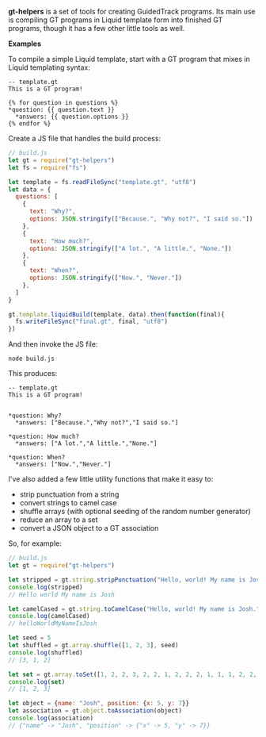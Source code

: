 **gt-helpers** is a set of tools for creating GuidedTrack programs. Its main use is compiling GT programs in Liquid template form into finished GT programs, though it has a few other little tools as well.

**Examples**

To compile a simple Liquid template, start with a GT program that mixes in Liquid templating syntax:

```
-- template.gt
This is a GT program!

{% for question in questions %}
*question: {{ question.text }}
  *answers: {{ question.options }}
{% endfor %}
```

Create a JS file that handles the build process:

```js
// build.js
let gt = require("gt-helpers")
let fs = require("fs")

let template = fs.readFileSync("template.gt", "utf8")
let data = {
  questions: [
    {
      text: "Why?", 
      options: JSON.stringify(["Because.", "Why not?", "I said so."])
    },
    {
      text: "How much?", 
      options: JSON.stringify(["A lot.", "A little.", "None."])
    },
    {
      text: "When?", 
      options: JSON.stringify(["Now.", "Never."])
    },
  ]
}

gt.template.liquidBuild(template, data).then(function(final){
  fs.writeFileSync("final.gt", final, "utf8")
})
```

And then invoke the JS file:

`node build.js`

This produces:

```
-- template.gt
This is a GT program!


*question: Why?
  *answers: ["Because.","Why not?","I said so."]

*question: How much?
  *answers: ["A lot.","A little.","None."]

*question: When?
  *answers: ["Now.","Never."]
```

I've also added a few little utility functions that make it easy to:

- strip punctuation from a string
- convert strings to camel case
- shuffle arrays (with optional seeding of the random number generator)
- reduce an array to a set
- convert a JSON object to a GT association

So, for example:

```js
// build.js
let gt = require("gt-helpers")

let stripped = gt.string.stripPunctuation("Hello, world! My name is Josh.")
console.log(stripped)
// Hello world My name is Josh

let camelCased = gt.string.toCamelCase("Hello, world! My name is Josh.")
console.log(camelCased)
// helloWorldMyNameIsJosh

let seed = 5
let shuffled = gt.array.shuffle([1, 2, 3], seed)
console.log(shuffled)
// [3, 1, 2]

let set = gt.array.toSet([1, 2, 2, 3, 2, 2, 1, 2, 2, 2, 1, 1, 1, 2, 2, 3])
console.log(set)
// [1, 2, 3]

let object = {name: "Josh", position: {x: 5, y: 7}}
let association = gt.object.toAssociation(object)
console.log(association)
// {"name" -> "Josh", "position" -> {"x" -> 5, "y" -> 7}}
```